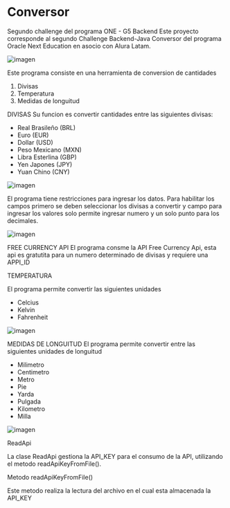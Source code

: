 # Conversor
Segundo challenge del programa ONE - G5 Backend 
Este proyecto corresponde al segundo Challenge Backend-Java Conversor del programa Oracle Next Education 
en asocio con Alura Latam.

![imagen](https://github.com/Govil-web/Conversor/assets/96146319/32aa2044-7be0-45ef-8db6-0ae8f4edcd74)


Este programa consiste en una herramienta de conversion de cantidades
1. Divisas
2. Temperatura
3. Medidas de longuitud

DIVISAS
Su funcion es convertir cantidades entre las siguientes divisas: 

* Real Brasileño (BRL)
* Euro (EUR)
* Dollar (USD)
* Peso Mexicano (MXN)
* Libra Esterlina (GBP)
* Yen Japones (JPY)
* Yuan Chino (CNY)

![imagen](https://github.com/Govil-web/Conversor/assets/96146319/fa161625-a608-49e0-bcec-0fbb201033ef)

El programa tiene restricciones para ingresar los datos. Para habilitar los campos primero se deben seleccionar 
los divisas a convertir y campo para ingresar los valores solo permite ingresar numero y un solo punto para 
los decimales.

![imagen](https://github.com/Govil-web/Conversor/assets/96146319/909bb68b-493b-4184-9523-ff4587164fa6)


FREE CURRENCY API
El programa consme la API Free Currency Api, esta api es gratutita para un numero determinado de divisas y 
requiere una APPI_ID

TEMPERATURA

El programa permite convertir las siguientes unidades 
* Celcius
* Kelvin
* Fahrenheit
  
![imagen](https://github.com/Govil-web/Conversor/assets/96146319/ad35c974-c54d-48c1-b8a2-c73a054156d6)

MEDIDAS DE LONGUITUD
El programa permite convertir entre las siguientes unidades de longuitud
* Milimetro
* Centimetro
* Metro
* Pie
* Yarda
* Pulgada
* Kilometro
* Milla

![imagen](https://github.com/Govil-web/Conversor/assets/96146319/3d2a3bce-c66a-431b-a8de-a62a558b6e28)

ReadApi

La clase ReadApi gestiona la API_KEY para el consumo de la API, utilizando el metodo readApiKeyFromFile().

Metodo readApiKeyFromFile()

Este metodo realiza la lectura del archivo en el cual esta almacenada la API_KEY









